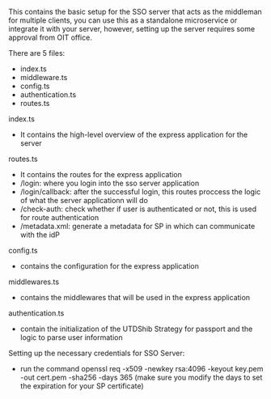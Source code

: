 This contains the basic setup for the SSO server that acts as the middleman for multiple clients, you can use this as a standalone microservice or integrate it with your server, however, setting up the server requires some approval from OIT office.

There are 5 files:

- index.ts
- middleware.ts
- config.ts
- authentication.ts
- routes.ts

index.ts

- It contains the high-level overview of the express application for the server

routes.ts

- It contains the routes for the express application
- /login: where you login into the sso server application
- /login/callback: after the successful login, this routes proccess the logic of what the server applicationn will do
- /check-auth: check whether if user is authenticated or not, this is used for route authentication
- /metadata.xml: generate a metadata for SP in which can communicate with the idP

config.ts

- contains the configuration for the express application

middlewares.ts

- contains the middlewares that will be used in the express application

authentication.ts

- contain the initialization of the UTDShib Strategy for passport and the logic to parse user information

Setting up the necessary credentials for SSO Server:

- run the command openssl req -x509 -newkey rsa:4096 -keyout key.pem -out cert.pem -sha256 -days 365 (make sure you modify the days to set the expiration for your SP certificate)
